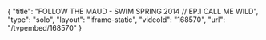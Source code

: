 {
    "title": "FOLLOW THE MAUD - SWIM SPRING 2014 \/\/ EP.1 CALL ME WILD",
    "type": "solo",
    "layout": "iframe-static",
    "videoId": "168570",
    "url": "\/tvpembed\/168570"
}